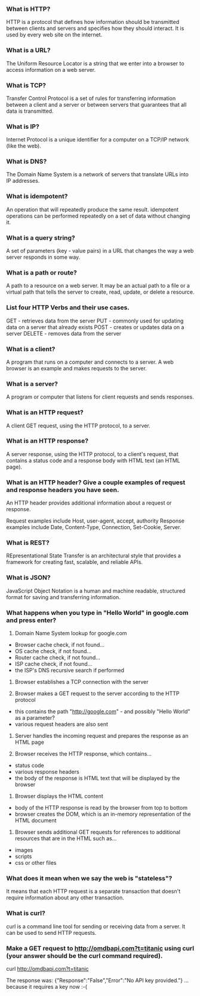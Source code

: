 ### What is HTTP?
HTTP is a protocol that defines how information should be transmitted between clients and servers and specifies how they should interact. It is used by every web site on the internet.

### What is a URL?
The Uniform Resource Locator is a string that we enter into a browser to access information on a web server.

### What is TCP?
Transfer Control Protocol is a set of rules for transferring information between a client and a server or between servers that guarantees that all data is transmitted.

### What is IP?
Internet Protocol is a unique identifier for a computer on a TCP/IP network (like the web).

### What is DNS?
The Domain Name System is a network of servers that translate URLs into IP addresses.

### What is idempotent?
An operation that will repeatedly produce the same result. idempotent operations can be performed repeatedly on a set of data without changing it.

### What is a query string?
A set of parameters (key - value pairs) in a URL that changes the way a web server responds in some way.

### What is a path or route?
A path to a resource on a web server. It may be an actual path to a file or a virtual path that tells the server to create, read, update, or delete a resource.

### List four HTTP Verbs and their use cases.
GET - retrieves data from the server
PUT - commonly used for updating data on a server that already exists
POST - creates or updates data on a server
DELETE - removes data from the server

### What is a client?
A program that runs on a computer and connects to a server. A web browser is an example and makes requests to the server.

### What is a server?
A program or computer that listens for client requests and sends responses.

### What is an HTTP request?
A client GET request, using the HTTP protocol, to a server.

### What is an HTTP response?
A server response, using the HTTP protocol, to a client's request, that contains a status code and a response body with HTML text (an HTML page).

### What is an HTTP header? Give a couple examples of request and response headers you have seen.
An HTTP header provides additional information about a request or response.

Request examples include Host, user-agent, accept, authority
Response examples include Date, Content-Type, Connection, Set-Cookie, Server.

### What is REST?
REpresentational State Transfer is an architectural style that provides a framework for creating fast, scalable, and reliable APIs.

### What is JSON?
JavaScript Object Notation is a human and machine readable, structured format for saving and transferring information.

### What happens when you type in "Hello World" in google.com and press enter?
1. Domain Name System lookup for google.com
  * Browser cache check, if not found...
  * OS cache check, if not found...
  * Router cache check, if not found...
  * ISP cache check, if not found...
  * the ISP's DNS recursive search if performed

1. Browser establishes a TCP connection with the server

1. Browser makes a GET request to the server according to the HTTP protocol
  * this contains the path "http://google.com" - and possibly "Hello World" as a parameter?
  * various request headers are also sent

1. Server handles the incoming request and prepares the response as an HTML page

1. Browser receives the HTTP response, which contains...
  * status code
  * various response headers
  * the body of the response is HTML text that will be displayed by the browser

1. Browser displays the HTML content
  * body of the HTTP response is read by the browser from top to bottom
  * browser creates the DOM, which is an in-memory representation of the HTML document

1. Browser sends additional GET requests for references to additional resources that are in the HTML such as...
  * images
  * scripts
  * css or other files

### What does it mean when we say the web is "stateless"?
It means that each HTTP request is a separate transaction that doesn't require information about any other transaction.

### What is curl?
curl is a command line tool for sending or receiving data from a server. It can be used to send HTTP requests.

### Make a GET request to http://omdbapi.com?t=titanic using curl (your answer should be the curl command required).
curl http://omdbapi.com?t=titanic

The response was: {"Response":"False","Error":"No API key provided."}     ... because it requires a key now :-(
